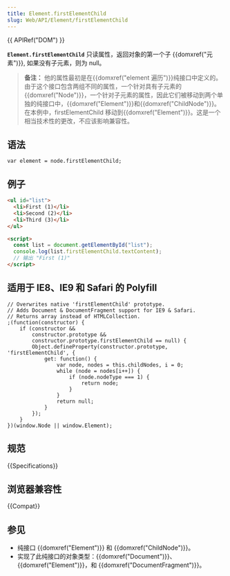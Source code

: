 ```yaml
---
title: Element.firstElementChild
slug: Web/API/Element/firstElementChild
---
```


{{ APIRef("DOM") }}

**`Element.firstElementChild`** 只读属性，返回对象的第一个子 {{domxref("元素")}}, 如果没有子元素，则为 null。

> **备注：** 他的属性最初是在{{domxref("element 遍历")}}纯接口中定义的。由于这个接口包含两组不同的属性，一个针对具有子元素的{{domxref("Node")}}，一个针对子元素的属性，因此它们被移动到两个单独的纯接口中，{{domxref("Element")}}和{{domxref("ChildNode")}}。在本例中，firstElementChild 移动到{{domxref("Element")}}。这是一个相当技术性的更改，不应该影响兼容性。

## 语法

```
var element = node.firstElementChild;
```

## 例子

```html
<ul id="list">
  <li>First (1)</li>
  <li>Second (2)</li>
  <li>Third (3)</li>
</ul>

<script>
  const list = document.getElementById("list");
  console.log(list.firstElementChild.textContent);
  // 输出 "First (1)"
</script>
```

## 适用于 IE8、IE9 和 Safari 的 Polyfill

```
// Overwrites native 'firstElementChild' prototype.
// Adds Document & DocumentFragment support for IE9 & Safari.
// Returns array instead of HTMLCollection.
;(function(constructor) {
    if (constructor &&
        constructor.prototype &&
        constructor.prototype.firstElementChild == null) {
        Object.defineProperty(constructor.prototype, 'firstElementChild', {
            get: function() {
                var node, nodes = this.childNodes, i = 0;
                while (node = nodes[i++]) {
                    if (node.nodeType === 1) {
                        return node;
                    }
                }
                return null;
            }
        });
    }
})(window.Node || window.Element);
```

## 规范

{{Specifications}}

## 浏览器兼容性

{{Compat}}

## 参见

- 纯接口 {{domxref("Element")}} 和 {{domxref("ChildNode")}}。
- 实现了此纯接口的对象类型：{{domxref("Document")}}、{{domxref("Element")}}，和 {{domxref("DocumentFragment")}}。
